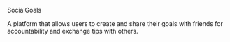 SocialGoals

A platform that allows users to create and share their goals with friends for accountability and exchange tips with others.
